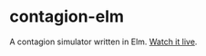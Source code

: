 # contagion-elm
A contagion simulator written in Elm. [Watch it live](https://jeannekamikaze.github.io/contagion-elm/).
